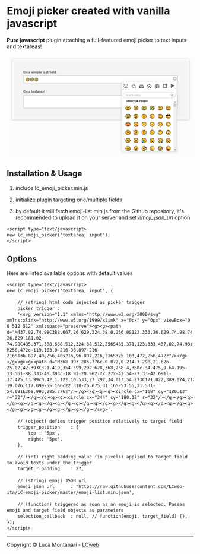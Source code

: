 # Emoji picker created with vanilla javascript

**Pure javascript** plugin attaching a full-featured emoji picker to text inputs and textareas!

![](picker_preview.png)

## Installation & Usage

1. include lc_emoji_picker.min.js

2. initialize plugin targeting one/multiple fields

3. by default it will fetch emoji-list.min.js from the Github repository, it's recommended to upload it on your server and set *emoji_json_url* option

```
<script type="text/javascript>
new lc_emoji_picker('textarea, input');
</script>
```

## Options

Here are listed available options with default values


```
<script type="text/javascript>
new lc_emoji_picker('textarea, input', {

    // (string) html code injected as picker trigger  
    picker_trigger : 
    '<svg version="1.1" xmlns="http://www.w3.org/2000/svg" xmlns:xlink="http://www.w3.org/1999/xlink" x="0px" y="0px" viewBox="0 0 512 512" xml:space="preserve"><g><g><path d="M437.02,74.98C388.667,26.629,324.38,0,256,0S123.333,26.629,74.98,74.98C26.629,123.333,0,187.62,0,256s26.629,132.668,74.98,181.02C123.333,485.371,187.62,512,256,512s132.667-26.629,181.02-74.98C485.371,388.668,512,324.38,512,256S485.371,123.333,437.02,74.98z M256,472c-119.103,0-216-96.897-216-216S136.897,40,256,40s216,96.897,216,216S375.103,472,256,472z"/></g></g><g><g><path d="M368.993,285.776c-0.072,0.214-7.298,21.626-25.02,42.393C321.419,354.599,292.628,368,258.4,368c-34.475,0-64.195-13.561-88.333-40.303c-18.92-20.962-27.272-42.54-27.33-42.691l-37.475,13.99c0.42,1.122,10.533,27.792,34.013,54.273C171.022,389.074,212.215,408,258.4,408c46.412,0,86.904-19.076,117.099-55.166c22.318-26.675,31.165-53.55,31.531-54.681L368.993,285.776z"/></g></g><g><g><circle cx="168" cy="180.12" r="32"/></g></g><g><g><circle cx="344" cy="180.12" r="32"/></g></g><g></g><g></g><g></g><g></g><g></g><g></g><g></g><g></g><g></g><g></g><g></g><g></g><g></g><g></g><g></g></svg>', 

    // (object) defies trigger position relatively to target field
    trigger_position    : {
        top : '5px',
        right: '5px',
    },
    
    // (int) right padding value (in pixels) applied to target field to avoid texts under the trigger
    target_r_padding    : 27, 
    
    // (string) emoji JSON url
    emoji_json_url      : 'https://raw.githubusercontent.com/LCweb-ita/LC-emoji-picker/master/emoji-list.min.json',
    
    // (function) triggered as soon as an emoji is selected. Passes emoji and target field objects as parameters
    selection_callback  : null, // function(emoji, target_field) {},
});
</script>
```




* * *


Copyright &copy; Luca Montanari - [LCweb](https://lcweb.it)
